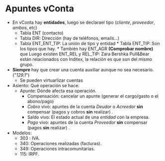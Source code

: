 # Apuntes vConta

* En vConta hay **entidades**, luego se declarael tipo (*cliente*, *proveedor*, *ambos*, etc)
  *  Tabla ENT (contacto)
    *  Tabla DIR: Dirección (hay de teléfonos, emails...)
    *  Tabla ENT_ENT_TIP: La unión de tipo y entidad
      *  Tabla ENT_TIP: Son los tipos que hay.
      * También hay ENT_AGR **(Comprobar nombre)** que 
Luego existen ENT_REL y REL_TIP: Zara Bershka Pull&Bear están relacionados con Inditex, la relación es que son del mismo grupo.
* **Siempre** hay que crear una cuenta auxiliar aunque no sea necesario. ("*129.1*")
  * Se pueden virtuarlizar cuentas 
* Asiento: Qué operación se hace.
  * Apunte: Dónde afecta esa operación.
    * Compensación: cancelar un apunte (generar el cargo/gasto o el abono/pago)
    * *Cobro* vivo: apuntes de la cuenta *Deudor* o *Acreedor* **sin** compensar (pagos y cobros **sin** realizar) .
    * Saldo vivo: El estado actual de una *entidad* con la empresa.
    * *Pago* vivo: apuntes de la cuenta *Proveedor* **sin** compensar (pagos **sin** realizar) .
* Modelos:
  * 303 : IVA.
  * 340: Operaciones realizadas (facturas).
  * 349: Operaciones intracomunitarias.
  * 115: IRPF.
<!--stackedit_data:
eyJoaXN0b3J5IjpbLTQ3MDkxNjczMywyMDIwODUyOTQzXX0=
-->